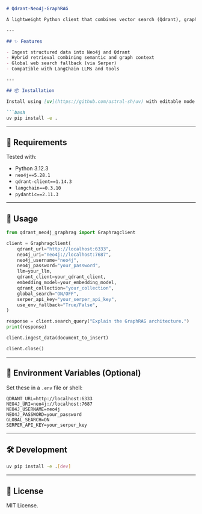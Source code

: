 ````markdown
# Qdrant-Neo4j-GraphRAG

A lightweight Python client that combines vector search (Qdrant), graph search (Neo4j), and LLM-based reasoning (LangChain) into a unified GraphRAG pipeline.

---

## ✨ Features

- Ingest structured data into Neo4j and Qdrant
- Hybrid retrieval combining semantic and graph context
- Global web search fallback (via Serper)
- Compatible with LangChain LLMs and tools

---

## 📦 Installation

Install using [uv](https://github.com/astral-sh/uv) with editable mode:

```bash
uv pip install -e .
````

---

## 🧠 Requirements

Tested with:

* Python 3.12.3
* `neo4j==5.28.1`
* `qdrant-client==1.14.3`
* `langchain==0.3.10`
* `pydantic==2.11.3`

---

## 🚀 Usage

```python
from qdrant_neo4j_graphrag import Graphragclient

client = Graphragclient(
    qdrant_url="http://localhost:6333",
    neo4j_uri="neo4j://localhost:7687",
    neo4j_username="neo4j",
    neo4j_password="your_password",
    llm=your_llm,
    qdrant_client=your_qdrant_client,
    embedding_model=your_embedding_model,
    qdrant_collection="your_collection",
    global_search="ON/OFF",
    serper_api_key="your_serper_api_key",
    use_env_fallback="True/False",
)

response = client.search_query("Explain the GraphRAG architecture.")
print(response)

client.ingest_data(document_to_insert)

client.close()
```

---

## 🔧 Environment Variables (Optional)

Set these in a `.env` file or shell:

```env
QDRANT_URL=http://localhost:6333
NEO4J_URI=neo4j://localhost:7687
NEO4J_USERNAME=neo4j
NEO4J_PASSWORD=your_password
GLOBAL_SEARCH=ON
SERPER_API_KEY=your_serper_key
```

---

## 🛠️ Development

```bash
uv pip install -e .[dev]
```

---

## 📄 License

MIT License.
